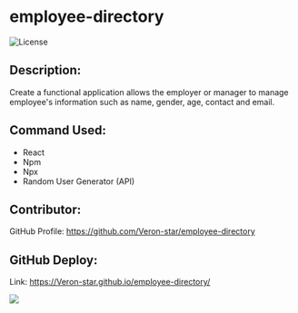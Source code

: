 # employee-directory

![License](https://img.shields.io/badge/License-ISC-blue.svg "License Badge")

## Description:
Create a functional application allows the employer or manager to manage employee's information such as name, gender, age, contact and email.  
    
## Command Used:
- React
- Npm
- Npx
- Random User Generator (API)


## Contributor: 
GitHub Profile: https://github.com/Veron-star/employee-directory

## GitHub Deploy:
Link: https://Veron-star.github.io/employee-directory/

![](/screenshot.PNG)
